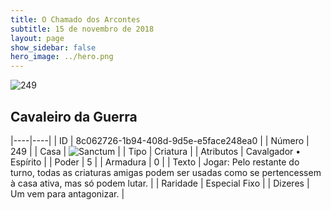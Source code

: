 ```yaml
---
title: O Chamado dos Arcontes
subtitle: 15 de novembro de 2018
layout: page
show_sidebar: false
hero_image: ../hero.png
---
```


![249](https://cdn.keyforgegame.com/media/card_front/pt/341_249_8MXMCQ93R9CJ_pt.png)

## Cavaleiro da Guerra

|----|----|
| ID | 8c062726-1b94-408d-9d5e-e5face248ea0 |
| Número | 249 |
| Casa | ![Sanctum](https://archonarcana.com/images/thumb/c/c7/Sanctum.png/22px-Sanctum.png "Santuário") |
| Tipo | Criatura |
| Atributos | Cavalgador • Espírito |
| Poder | 5 |
| Armadura | 0 |
| Texto | Jogar: Pelo restante do turno, todas as criaturas amigas podem ser usadas como se pertencessem à casa ativa, mas só podem lutar. |
| Raridade | Especial Fixo |
| Dizeres | Um vem para antagonizar. |
